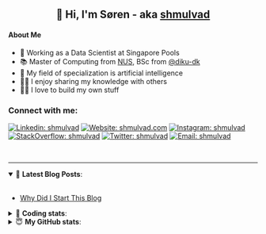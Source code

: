 <h2 align="center">
	👋 Hi, I'm Søren - aka <a href="https://shmulvad.com">shmulvad</a>
</h2>

#### About Me
- 🤖 Working as a Data Scientist at Singapore Pools
- 📚 Master of Computing from [NUS], BSc from [@diku-dk]
- 🧠 My field of specialization is artificial intelligence
- 👨‍🏫 I enjoy sharing my knowledge with others
- 👨‍💻 I love to build my own stuff

### Connect with me:

[![Linkedin: shmulvad](https://img.shields.io/badge/shmulvad-blue?style=flat&logo=Linkedin&logoColor=white)][linkedin]
[![Website: shmulvad.com](https://img.shields.io/badge/shmulvad.com-47CCCC?&style=flat&logo=Google-Chrome&logoColor=white)][website]
[![Instagram: shmulvad](https://img.shields.io/badge/-@shmulvad-purple?style=flat&logo=Instagram&logoColor=white)][instagram]
[![StackOverflow: shmulvad](https://img.shields.io/badge/shmulvad-FE7A16?style=flat&logo=stack-overflow&logoColor=white)][stackOverflow]
[![Twitter: shmulvad](https://img.shields.io/badge/@shmulvad-1ca0f1?style=flat&logo=twitter&logoColor=white)][twitter]
[![Email: shmulvad](https://img.shields.io/badge/shmulvad-D14836?style=flat&logo=gmail&logoColor=white)][mail]

<br />

---

<details open>
 <summary>📕 <b>Latest Blog Posts</b>: </summary>

<br>

<!-- BLOG-POST-LIST:START -->
- [Why Did I Start This Blog](https://shmulvad.com/blog/why-did-start-this-blog)
<!-- BLOG-POST-LIST:END -->

</details>

<!-- --- -->

<details>
 <summary>🤖 <b>Coding stats</b>: </summary>

<br>

NOTE: Doesn't track coding at work or work done in environments such as Jupyter Notebooks.

<!--START_SECTION:waka-->
![Code Time](http://img.shields.io/badge/Code%20Time-1%2C565%20hrs%2032%20mins-blue)

**I'm a Night 🦉** 

```text
🌞 Morning    77 commits     ██░░░░░░░░░░░░░░░░░░░░░░░   9.34% 
🌆 Daytime    266 commits    ████████░░░░░░░░░░░░░░░░░   32.28% 
🌃 Evening    292 commits    ████████░░░░░░░░░░░░░░░░░   35.44% 
🌙 Night      189 commits    █████░░░░░░░░░░░░░░░░░░░░   22.94%

```


📊 **This Week I Spent My Time On** 

```text
💬 Programming Languages: 
Python                   1 hr 48 mins        ███████░░░░░░░░░░░░░░░░░░   29.82% 
JavaScript               1 hr 42 mins        ███████░░░░░░░░░░░░░░░░░░   28.16% 
HTML                     1 hr 32 mins        ██████░░░░░░░░░░░░░░░░░░░   25.36% 
Other                    34 mins             ██░░░░░░░░░░░░░░░░░░░░░░░   9.5% 
CSS                      23 mins             █░░░░░░░░░░░░░░░░░░░░░░░░   6.34%

🔥 Editors: 
VS Code                  5 hrs 41 mins       ███████████████████████░░   93.46% 
Zsh                      23 mins             █░░░░░░░░░░░░░░░░░░░░░░░░   6.54%

🐱‍💻 Projects: 
overvaagning-admin       5 hrs 35 mins       ███████████████████████░░   91.92% 
search_string            16 mins             █░░░░░░░░░░░░░░░░░░░░░░░░   4.49% 
Terminal                 11 mins             ░░░░░░░░░░░░░░░░░░░░░░░░░   3.22% 
hit-locator              1 min               ░░░░░░░░░░░░░░░░░░░░░░░░░   0.38%

```


 Last Updated on 06/09/2022 18:52:46 UTC
<!--END_SECTION:waka-->

</details>

<!-- --- -->

<details>
 <summary>😇 <b>My GitHub stats</b>: </summary>

<br>

<img align="left" alt="shmulvad's Github Stats" src="https://github-readme-stats.vercel.app/api?username=shmulvad&show_icons=true&hide_border=true" />

</details>



[website]: https://shmulvad.com
[twitter]: https://twitter.com/shmulvad
[linkedin]: https://linkedin.com/in/shmulvad
[instagram]: https://instagram.com/shmulvad
[stackOverflow]: https://stackoverflow.com/users/9248793/shmulvad
[mail]: mailto:shmulvad@gmail.com
[@diku-dk]: https://github.com/diku-dk
[github]: https://github.com/shmulvad
[NUS]: https://www.nus.edu.sg